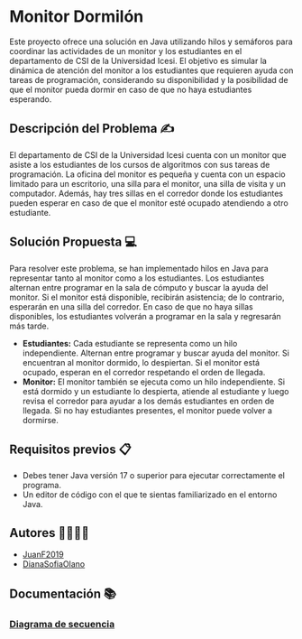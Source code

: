 # Monitor Dormilón
Este proyecto ofrece una solución en Java utilizando hilos y semáforos para coordinar las actividades de un monitor y los estudiantes en el departamento de CSI de la Universidad Icesi. El objetivo es simular la dinámica de atención del monitor a los estudiantes que requieren ayuda con tareas de programación, considerando su disponibilidad y la posibilidad de que el monitor pueda dormir en caso de que no haya estudiantes esperando.

## Descripción del Problema ✍️
El departamento de CSI de la Universidad Icesi cuenta con un monitor que asiste a los estudiantes de los cursos de algoritmos con sus tareas de programación. La oficina del monitor es pequeña y cuenta con un espacio limitado para un escritorio, una silla para el monitor, una silla de visita y un computador. Además, hay tres sillas en el corredor donde los estudiantes pueden esperar en caso de que el monitor esté ocupado atendiendo a otro estudiante.

## Solución Propuesta 💻
Para resolver este problema, se han implementado hilos en Java para representar tanto al monitor como a los estudiantes. Los estudiantes alternan entre programar en la sala de cómputo y buscar la ayuda del monitor. Si el monitor está disponible, recibirán asistencia; de lo contrario, esperarán en una silla del corredor. En caso de que no haya sillas disponibles, los estudiantes volverán a programar en la sala y regresarán más tarde.

+ **Estudiantes:** Cada estudiante se representa como un hilo independiente. Alternan entre programar y buscar ayuda del monitor. Si encuentran al monitor dormido, lo despiertan. Si el monitor está ocupado, esperan en el corredor respetando el orden de llegada.
+ **Monitor:** El monitor también se ejecuta como un hilo independiente. Si está dormido y un estudiante lo despierta, atiende al estudiante y luego revisa el corredor para ayudar a los demás estudiantes en orden de llegada. Si no hay estudiantes presentes, el monitor puede volver a dormirse.

## Requisitos previos 📋
+ Debes tener Java versión 17 o superior para ejecutar correctamente el programa.
+ Un editor de código con el que te sientas familiarizado en el entorno Java.

## Autores 👨‍💻👩‍💻
+ [JuanF2019](https://github.com/JuanF2019)
+ [DianaSofiaOlano](https://github.com/DianaSofiaOlano)

## Documentación 📚
### [Diagrama de secuencia](https://github.com/DianaSofiaOlano/Sleepy-monitor/blob/master/docs/sleepy-monitor-seq-diag-wakeup.pdf)

